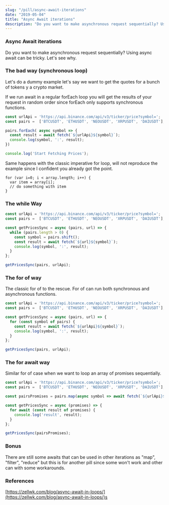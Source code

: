 ```yaml
---
slug: "/pill/async-await-iterations"
date: "2019-05-04"
title: "Async Await iterations"
description: "Do you want to make asynchronous request sequentially? Using async await can be tricky. Let's see why."
---
```

### Async Await iterations

Do you want to make asynchronous request sequentially? Using async await can be tricky. Let's see why.

### The bad way (synchronous loop)

Let's do a dummy example let's say we want to get the quotes for a bunch of tokens y a crypto market.

If we run await in a regular forEach loop you will get the results of your request in random order since forEach only supports synchronous functions.

```js
const urlApi = 'https://api.binance.com/api/v3/ticker/price?symbol=';
const pairs =  ['BTCUSDT', 'ETHUSDT', 'NEOUSDT', 'XRPUSDT', 'DAIUSDT'];

pairs.forEach( async symbol => {
  const result = await fetch(`${urlApi}${symbol}`);
  console.log(symbol, ':', result);
})

console.log('Start Fetching Prices');
```

Same happens with the classic imperative for loop, will not reproduce the example since I confident you already got the point.

```Js
for (var i=0; i < array.length; i++) {
  var item = array[i];
  // do something with item
}
```

### The while Way

```js
const urlApi = 'https://api.binance.com/api/v3/ticker/price?symbol=';
const pairs =  ['BTCUSDT', 'ETHUSDT', 'NEOUSDT', 'XRPUSDT', 'DAIUSDT'];

const getPricesSync = async (pairs, url) => {
  while (pairs.length > 0) {
    const symbol = pairs.shift();
    const result = await fetch(`${url}${symbol}`);
    console.log(symbol, ':', result);
  }
};

getPricesSync(pairs, urlApi);
```

### The for of way

The classic for of to the rescue. For of can run both synchronous and asynchronous functions.


```js
const urlApi = 'https://api.binance.com/api/v3/ticker/price?symbol=';
const pairs =  ['BTCUSDT', 'ETHUSDT', 'NEOUSDT', 'XRPUSDT', 'DAIUSDT'];

const getPricesSync = async (pairs, url) => {
  for (const symbol of pairs) {
    const result = await fetch(`${urlApi}${symbol}`);
    console.log(symbol, ':', result);
  }
};

getPricesSync(pairs, urlApi);
```

### The for await way

Similar for of case when we want to loop an array of promises sequentially.

```js
const urlApi = 'https://api.binance.com/api/v3/ticker/price?symbol=';
const pairs =  ['BTCUSDT', 'ETHUSDT', 'NEOUSDT', 'XRPUSDT', 'DAIUSDT'];

const pairsPromises = pairs.map(async symbol => await fetch(`${urlApi}${symbol}`));

const getPricesSync = async (promises) => {
  for await (const result of promises) {
    console.log('result', result);
  }
};

getPricesSync(pairsPromises);
```

### Bonus

There are still some awaits that can be used in other iterations as "map", "filter", "reduce" but this is for another pill since some won't work and other can with some workarounds.


### References

[https://zellwk.com/blog/async-await-in-loops/](https://zellwk.com/blog/async-await-in-loops/)s
